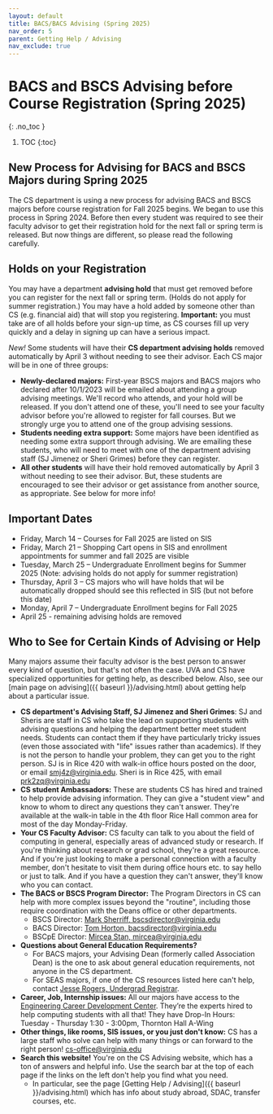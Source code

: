 ```yaml
---
layout: default
title: BACS/BACS Advising (Spring 2025)
nav_order: 5
parent: Getting Help / Advising
nav_exclude: true
---
```


# BACS and BSCS Advising before Course Registration (Spring 2025)
{: .no_toc }

1. TOC
{:toc}

## New Process for Advising for BACS and BSCS Majors during Spring 2025

The CS department is using a new process for advising BACS and BSCS majors before course registration for Fall 2025 begins. We began to use this process in Spring 2024. Before then every student was required to see their faculty advisor to get their registration hold for the next fall or spring term is released. But now things are different, so please read the following carefully.

## Holds on your Registration

You may have a department __advising hold__  that must get removed before you can register for the next fall or spring term. (Holds do not apply for summer registration.) You may have a hold added by someone other than CS (e.g. financial aid) that will stop you registering. __Important:__ you must take are of all holds before your sign-up time, as CS courses fill up very quickly and a delay in signing up can have a serious impact.

*New!* Some students will have their __CS department advising holds__ removed automatically by April 3 without needing to see their advisor. Each CS major will be in one of three groups:

* __Newly-declared  majors:__  First-year BSCS majors and BACS majors who declared after 10/1/2023 will be emailed about attending a group advising meetings. We'll record who attends, and your hold will be released. If you don't attend one of these, you'll need to see your faculty advisor before you're allowed to register for fall courses. But we strongly urge you to attend one of the group advising sessions.
* __Students needing extra support:__ Some majors have been identified as needing some extra support through advising. We are emailing these students, who will need to meet with one of the department advising staff (SJ Jimenez or Sheri Grimes) before they can register.
* __All other students__ will have their hold removed automatically by April 3 without needing to see their advisor. But, these students are encouraged to see their advisor or get assistance from another source, as appropriate.  See below for more info!

<!--
You can see your [CS Faculty Advisor's Availability](https://myuva-my.sharepoint.com/:x:/g/personal/smj4z_virginia_edu/EcoD2dr4L79Hn-nz98_dFOIBG5v8VUzuSrBx5KqRIKOlnQ?e=BUcz6u&nav=MTVfezAwMDAwMDAwLTAwMDEtMDAwMC0wMDAwLTAwMDAwMDAwMDAwMH0)
-->

## Important Dates

* Friday, March 14 – Courses for Fall 2025 are listed on SIS
* Friday, March 21 – Shopping Cart opens in SIS and enrollment appointments for summer and fall 2025 are visible
* Tuesday, March 25 – Undergraduate Enrollment begins for Summer 2025 (Note: advising holds do not apply for summer registration)
* Thursday, April 3 – CS majors who will have holds that wil be automatically dropped should see this reflected in SIS (but not before this date)
* Monday, April 7 – Undergraduate Enrollment begins for Fall 2025
* April 25 - remaining advising holds are removed

## Who to See for Certain Kinds of Advising or Help

Many majors assume their faculty advisor is the best person to answer every kind of question, but that's not often the case. UVA and CS have specialized opportunities for getting help, as described below.  Also, see our [main page on advising]({{ baseurl }}/advising.html) about getting help about a particular issue.

* __CS department's Advising Staff, SJ Jimenez and Sheri Grimes__:  SJ and Sheris are staff in CS who take the lead on supporting students with advising questions and helping the department better meet student needs. Students can contact them if they have particularly tricky issues (even those associated with "life" issues rather than academics). If they is not the person to handle your problem, they can get you to the right person. SJ is in Rice 420 with walk-in office hours posted on the door, or email [smj4z@virginia.edu](mailto:smj4z@virginia.edu).  Sheri is in Rice 425, with email [prk2zq@virginia.edu](mailto:prk2zq@virginia.edu)
* __CS student Ambassadors:__ These are students CS has hired and trained to help provide advising information. They can give a "student view" and know to whom to direct any questions they can't answer. They're available at the walk-in table in the 4th floor Rice Hall common area for most of the day Monday-Friday.
* __Your CS Faculty Advisor:__ CS faculty can talk to you about the field of computing in general, especially areas of advanced study or research. If you're thinking about research or grad school, they're a great resource. And if you're just looking to make a personal connection with a faculty member, don't hesitate to visit them during office hours etc. to say hello or just to talk. And if you have a question they can't answer, they'll know who you can contact.  
* __The BACS or BSCS Program Director:__ The Program Directors in CS can help with more complex issues beyond the "routine", including those require coordination with the Deans office or other departments.
    * BSCS Director: [Mark Sherriff, bscsdirector@virginia.edu](mailto:bscsdirector@virginia.edu)
    * BACS Director: [Tom Horton, bacsdirector@virginia.edu](mailto:bacsdirector@virginia.edu)
    * BSCpE Director: [Mircea Stan, mircea@virginia.edu](mircea@virginia.edu)
* __Questions about General Education Requirements?__
    * For BACS majors, your Advising Dean (formerly called Association Dean) is the one to ask about general education requirements, not anyone in the CS department.
    * For SEAS majors, if one of the CS resources listed here can't help, contact [Jesse Rogers, Undergrad Registrar](jr7up@virginia.edu).
* __Career, Job, Internship issues:__ All our majors have access to the [Engineering Career Development Center](https://engineering.virginia.edu/offices-programs/center-engineering-career-development). They’re the experts hired to help computing students with all that!  They have Drop-In Hours: Tuesday - Thursday 1:30 - 3:00pm, Thornton Hall A-Wing
* __Other things, like rooms, SIS issues, or you just don't know:__ CS has a large staff who solve can help with many things or can forward to the right person! [cs-office@virginia.edu](mailto:cs-office@virginia.edu)
* __Search this website!__ You're on the CS Advising website, which has a ton of answers and helpful info. Use the search bar at the top of each page if the links on the left don't help you find what you need.
    * In particular, see the page [Getting Help / Advising]({{ baseurl }}/advising.html) which has info about study abroad, SDAC, transfer courses, etc.
